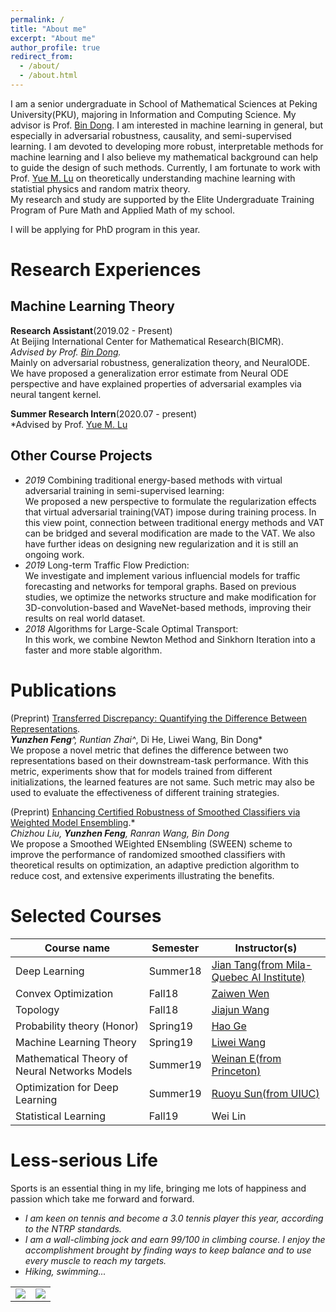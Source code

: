 ```yaml
---
permalink: /
title: "About me"
excerpt: "About me"
author_profile: true
redirect_from: 
  - /about/
  - /about.html
---
```


I am a senior undergraduate in School of Mathematical Sciences at Peking University(PKU), majoring in Information and Computing Science. My advisor is Prof. [Bin Dong](http://bicmr.pku.edu.cn/~dongbin/). I am interested in machine learning in general, but especially in adversarial robustness, causality, and semi-supervised learning. I am devoted to developing more robust, interpretable methods for machine learning and I also believe my mathematical background can help to guide the design of such methods. Currently, I am fortunate to work with Prof. [Yue M. Lu](https://lu.seas.harvard.edu/) on theoretically understanding machine learning with statistial physics and random matrix theory.<br> 
My research and study are supported by the Elite Undergraduate Training Program of Pure Math and Applied Math of my school.

I will be applying for PhD program in this year.

Research Experiences
======

## Machine Learning Theory


**Research Assistant**(2019.02 - Present)<br>
At Beijing International Center for Mathematical Research(BICMR).<br>
*Advised by Prof. [Bin Dong](http://bicmr.pku.edu.cn/~dongbin/).*<br>
Mainly on adversarial robustness, generalization theory, and NeuralODE. We have proposed a generalization error estimate from Neural ODE perspective and have explained properties of adversarial examples via neural tangent kernel. 

**Summer Research Intern**(2020.07 - present)<br>
*Advised by Prof. [Yue M. Lu](https://lu.seas.harvard.edu/)

## Other Course Projects
* *2019*  Combining traditional energy-based methods with virtual adversarial training in semi-supervised learning:<br>
  We proposed a new perspective to formulate the regularization effects that virtual adversarial training(VAT) impose during training process. In this view point, connection between traditional energy methods and VAT can be bridged and several modification are made to the VAT. We also have further ideas on designing new regularization and it is still an ongoing work.
* *2019*  Long-term Traffic Flow Prediction: <br>
  We investigate and implement various influencial models for traffic forecasting and networks for temporal graphs. Based on previous studies, we optimize the networks structure and make modification for 3D-convolution-based and WaveNet-based methods, improving their results on real world dataset.
* *2018*  Algorithms for Large-Scale Optimal Transport: <br>
  In this work, we combine Newton Method and Sinkhorn Iteration into a faster and more stable algorithm.

Publications
======

(Preprint) [Transferred Discrepancy: Quantifying the Difference Between Representations](https://arxiv.org/abs/2007.12446).*<br>
***Yunzhen Feng**^*, Runtian Zhai^*, Di He, Liwei Wang, Bin Dong*<br>
We propose a novel metric that defines the difference between two representations based on their downstream-task performance. With this metric, experiments show that for models trained from different initializations, the learned features are not same. Such metric may also be used to evaluate the effectiveness of different training strategies.

(Preprint) [Enhancing Certified Robustness of Smoothed Classifiers via Weighted Model Ensembling](https://arxiv.org/abs/2005.09363).*<br>
*Chizhou Liu, **Yunzhen Feng**, Ranran Wang, Bin Dong*<br>
We propose a Smoothed WEighted ENsembling (SWEEN) scheme to improve the performance of randomized smoothed classifiers with theoretical results on optimization, an adaptive prediction algorithm to reduce cost, and extensive experiments illustrating the benefits.

Selected Courses
======

| Course name            | Semester   |      Instructor(s)                                                        |
| --------         | ------ | ------------------------------------------------------------ |
| Deep Learning    | Summer18   | [Jian Tang(from Mila-Quebec AI Institute)](https://jian-tang.com/)                          |
| Convex Optimization    | Fall18   |  [Zaiwen Wen](http://bicmr.pku.edu.cn/~wenzw/)                        |
| Topology     | Fall18   | [Jiajun Wang](http://www.math.pku.edu.cn/teachers/wangjj/)                          |
| Probability theory (Honor)     | Spring19   | [Hao Ge](http://bicmr.pku.edu.cn/~gehao)                          |
| Machine Learning Theory    | Spring19   | [Liwei Wang](https://ieeexplore.ieee.org/author/37423373800)                          |
| Mathematical Theory of Neural Networks Models   | Summer19   | [Weinan E(from Princeton)](https://web.math.princeton.edu/~weinan/)                          |
| Optimization for Deep Learning     | Summer19   | [Ruoyu Sun(from UIUC)](https://ruoyus.github.io/)                          |
| Statistical Learning | Fall19 | Wei Lin | 

Less-serious Life
======
Sports is an essential thing in my life, bringing me lots of happiness and passion which take me forward and forward.
* *I am keen on tennis and become a 3.0 tennis player this year, according to the NTRP standards.*
* *I am a wall-climbing jock and earn 99/100 in climbing course. I enjoy the accomplishment brought by finding ways to keep balance and to use every muscle to reach my targets.*
* *Hiking, swimming...*
<table>
    <tr>
        <td ><center><img src="https://github.com/fengyzpku/fengyzpku.github.io/blob/master/images/climbing.jpg" >
        <td ><center><img src="https://github.com/fengyzpku/fengyzpku.github.io/blob/master/images/tennis.jpg"  >
    </tr>
</table>
